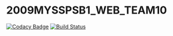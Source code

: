 # 2009MYSSPSB1_WEB_TEAM10
[![Codacy Badge](https://api.codacy.com/project/badge/Grade/7aab6d848c5444ad831b084d34c1b321)](https://app.codacy.com/gh/99002674/2009MYSSPSB1_WEB_TEAM10?utm_source=github.com&utm_medium=referral&utm_content=99002674/2009MYSSPSB1_WEB_TEAM10&utm_campaign=Badge_Grade)
[![Build Status](https://dev.azure.com/chandanaan/webdev/_apis/build/status/99002674.2009MYSSPSB1_WEB_TEAM10?branchName=main)](https://dev.azure.com/chandanaan/webdev/_build/latest?definitionId=2&branchName=main)
